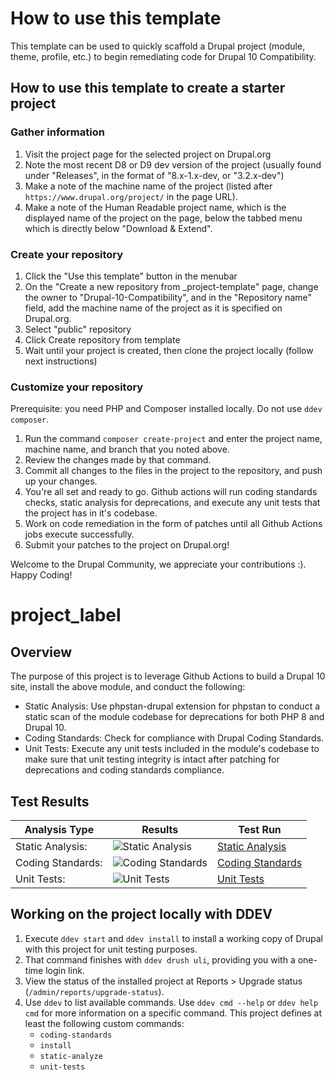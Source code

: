 # How to use this template

This template can be used to quickly scaffold a Drupal project (module, theme, profile, etc.) to begin remediating code for Drupal 10 Compatibility.

## How to use this template to create a starter project

### Gather information
1. Visit the project page for the selected project on Drupal.org
1. Note the most recent D8 or D9 dev version of the project (usually found under "Releases", in the format of "8.x-1.x-dev, or "3.2.x-dev")
1. Make a note of the machine name of the project (listed after `https://www.drupal.org/project/` in the page URL).
1. Make a note of the Human Readable project name, which is the displayed name of the project on the page, below the tabbed menu which is directly below "Download & Extend".

### Create your repository

1. Click the "Use this template" button in the menubar
1. On the "Create a new repository from _project-template" page, change the owner to "Drupal-10-Compatibility", and in the "Repository name" field, add the machine name of the project as it is specified on Drupal.org.
1. Select "public" repository
1. Click Create repository from template
1. Wait until your project is created, then clone the project locally (follow next instructions)

### Customize your repository

Prerequisite: you need PHP and Composer installed locally.
Do not use `ddev composer`.

1. Run the command `composer create-project` and enter the project name, machine
   name, and branch that you noted above.
1. Review the changes made by that command.
1. Commit all changes to the files in the project to the repository, and push up your changes.
1. You're all set and ready to go.  Github actions will run coding standards checks, static analysis for deprecations, and execute any unit tests that the project has in it's codebase.
1. Work on code remediation in the form of patches until all Github Actions jobs execute successfully.
1. Submit your patches to the project on Drupal.org!

Welcome to the Drupal Community, we appreciate your contributions :). Happy Coding!

<!-- Delete all lines above here when creating a project from this template, after following the above instructions -->
# project_label

## Overview

The purpose of this project is to leverage Github Actions to build a Drupal 10 site, install the above module, and conduct the following:

* Static Analysis:  Use phpstan-drupal extension for phpstan to conduct a static scan of the module codebase for deprecations for both PHP 8 and Drupal 10.
* Coding Standards:  Check for compliance with Drupal Coding Standards.
* Unit Tests:  Execute any unit tests included in the module's codebase to make sure that unit testing integrity is intact after patching for deprecations and coding standards compliance.

## Test Results

| Analysis Type | Results | Test Run |
| ----- | ----- | ----- |
| Static Analysis: | ![Static Analysis](https://github.com/Drupal-10-Compatibility/project_name/actions/workflows/static_analysis.yml/badge.svg) | [Static Analysis](https://github.com/Drupal-10-Compatibility/project_name/actions/workflows/static_analysis.yml) |
| Coding Standards: | ![Coding Standards](https://github.com/Drupal-10-Compatibility/project_name/actions/workflows/coding_standards.yml/badge.svg) | [Coding Standards](https://github.com/Drupal-10-Compatibility/project_name/actions/workflows/coding_standards.yml) |
| Unit Tests: | ![Unit Tests](https://github.com/Drupal-10-Compatibility/project_name/actions/workflows/unit_tests.yml/badge.svg) | [Unit Tests](https://github.com/Drupal-10-Compatibility/project_name/actions/workflows/unit_tests.yml) |

## Working on the project locally with DDEV

1. Execute `ddev start` and `ddev install` to install a working copy of Drupal
   with this project for unit testing purposes.
1. That command finishes with `ddev drush uli`, providing you with a one-time
   login link.
1. View the status of the installed project at Reports > Upgrade status
   (`/admin/reports/upgrade-status`).
1. Use `ddev` to list available commands. Use `ddev cmd --help` or `ddev help
   cmd` for more information on a specific command. This project defines at
   least the following custom commands:
   - `coding-standards`
   - `install`
   - `static-analyze`
   - `unit-tests`
